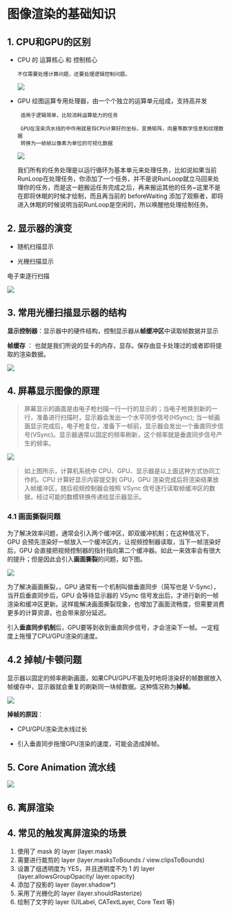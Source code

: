 # 图像渲染的基础知识

## 1. CPU和GPU的区别

- CPU 的 运算核心 和 控制核心
   
      不仅需要处理计算问题，还要处理逻辑控制问题。 

  ![](https://github.com/existorlive/existorlivepic/raw/master/%E6%88%AA%E5%B1%8F2020-12-16%20%E4%B8%8A%E5%8D%881.01.51.png)
  
- GPU 绘图运算专用处理器，由一个个独立的运算单元组成，支持高并发
  
       适用于逻辑简单，比较消耗运算能力的任务

       GPU在渲染流水线的中作用就是将CPU计算好的坐标，变换矩阵，向量等数学信息和纹理数据
       转换为一帧帧以像素为单位的可视化数据

  ![](https://github.com/existorlive/existorlivepic/raw/master/%E6%88%AA%E5%B1%8F2020-12-16%20%E4%B8%8A%E5%8D%881.05.52.png)

  
  
  我们所有的任务处理是以运行循环为基本单元来处理任务，比如说如果当前RunLoop在处理任务，你添加了一个任务，并不是说RunLoop就立马回来处理你的任务，而是这一趟搬运任务完成之后，再来搬运其他的任务~这里不是在即将休眠的时候才绘制，而且再当前的 beforeWaiting 添加了观察者，即将进入休眠的时候说明当前RunLoop是空闲的，所以唤醒他处理绘制任务。


## 2. 显示器的演变

- 随机扫描显示

- 光栅扫描显示

电子束逐行扫描

![](https://github.com/existorlive/existorlivepic/raw/master/%E6%88%AA%E5%B1%8F2020-12-16%20%E4%B8%8A%E5%8D%881.17.15.png)


## 3. 常用光栅扫描显示器的结构

**显示控制器**：显示器中的硬件结构，控制显示器从**帧缓冲区**中读取帧数据并显示

**帧缓存** ： 也就是我们所说的显卡的内存，显存。保存由显卡处理过的或者即将提取的渲染数据。


![](https://github.com/existorlive/existorlivepic/raw/master/%E6%88%AA%E5%B1%8F2020-12-16%20%E4%B8%8A%E5%8D%881.29.34.png)


## 4. 屏幕显示图像的原理

> 屏幕显示的画面是由电子枪扫描一行一行的显示的；当电子枪换到新的一行，准备进行扫描时，显示器会发出一个水平同步信号(HSync); 当一帧画面显示完成后，电子枪复位，准备下一帧前，显示器会发出一个垂直同步信号(VSync)。显示器通常以固定的频率刷新，这个频率就是垂直同步信号产生的频率。

![](https://github.com/existorlive/existorlivepic/raw/master/%E5%B1%8F%E5%B9%95%E6%98%BE%E5%83%8F%E5%8E%9F%E7%90%86.png)

> 如上图所示，计算机系统中 CPU、GPU、显示器是以上面这种方式协同工作的。CPU 计算好显示内容提交到 GPU，GPU 渲染完成后将渲染结果放入帧缓冲区，随后视频控制器会按照 VSync 信号逐行读取帧缓冲区的数据，经过可能的数模转换传递给显示器显示。


### 4.1 画面撕裂问题

为了解决效率问题，通常会引入两个缓冲区，即双缓冲机制；在这种情况下，GPU 会预先渲染好一帧放入一个缓冲区内，让视频控制器读取，当下一帧渲染好后，GPU 会直接把视频控制器的指针指向第二个缓冲器。如此一来效率会有很大的提升；但是因此会引入**画面撕裂**的问题，如下图。

![](https://github.com/existorlive/existorlivepic/raw/master/ios_vsync_off.jpg)

为了解决画面撕裂，，GPU 通常有一个机制叫做垂直同步（简写也是 V-Sync），当开启垂直同步后，GPU 会等待显示器的 VSync 信号发出后，才进行新的一帧渲染和缓冲区更新。这样能解决画面撕裂现象，也增加了画面流畅度，但需要消费更多的计算资源，也会带来部分延迟。

引入**垂直同步机制**后，GPU要等到收到垂直同步信号，才会渲染下一帧。一定程度上拖慢了CPU/GPU渲染的速度。

## 4.2 掉帧/卡顿问题

显示器以固定的频率刷新画面，如果CPU/GPU不能及时地将渲染好的帧数据放入帧缓存中，显示器就会重复的刷新同一块帧数据。这种情况称为**掉帧**。

![](https://github.com/existorlive/existorlivepic/raw/master/%E6%88%AA%E5%B1%8F2020-12-16%20%E4%B8%8A%E5%8D%882.00.19.png)

**掉帧的原因**：

- CPU/GPU渲染流水线过长

- 引入垂直同步拖慢GPU渲染的速度，可能会造成掉帧。


## 5. Core Animation 流水线

![](https://github.com/existorlive/existorlivepic/raw/master/ios-core-animation-pipeline-steps.png)


## 6. 离屏渲染

## 4. 常见的触发离屏渲染的场景

1. 使⽤了 mask 的 layer (layer.mask)
2. 需要进⾏裁剪的 layer (layer.masksToBounds / view.clipsToBounds)
3. 设置了组透明度为 YES，并且透明度不为 1 的 layer (layer.allowsGroupOpacity/
layer.opacity)
4. 添加了投影的 layer (layer.shadow*)
5. 采⽤了光栅化的 layer (layer.shouldRasterize)
6. 绘制了⽂字的 layer (UILabel, CATextLayer, Core Text 等)